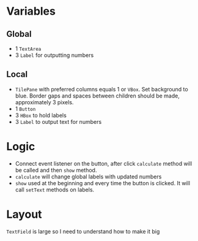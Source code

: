 # Variables

## Global

- 1 `TextArea`
- 3 `Label` for outputting numbers

## Local

- `TilePane` with preferred columns equals 1 or `VBox`. Set background to blue.
Border gaps and spaces between children should be made, approximately 3 pixels.
- 1 `Button`
- 3 `HBox` to hold labels
- 3 `Label` to output text for numbers

# Logic

- Connect event listener on the button, after click `calculate` method will be called
and then `show` method.
- `calculate` will change global labels with updated numbers
- `show` used at the beginning and every time the button is clicked. It will call
`setText` methods on labels.

# Layout

`TextField` is large so I need to understand how to make it big

